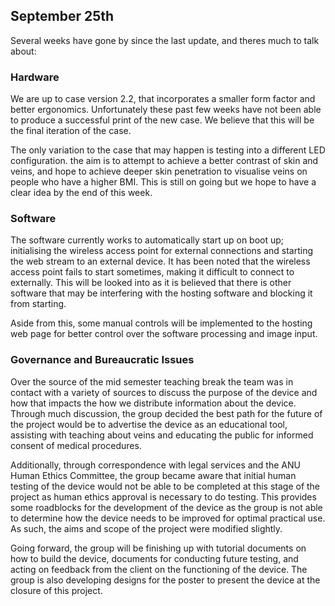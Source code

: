 ## September 25th
Several weeks have gone by since the last update, and theres much to talk about:

### Hardware
We are up to case version 2.2, that incorporates a smaller form factor and better ergonomics. Unfortunately these past few weeks have not been able to produce a successful print of the new case. We believe that this will be the final iteration of the case.

The only variation to the case that may happen is testing into a different LED configuration. the aim is to attempt to achieve a better contrast of skin and veins, and hope to achieve deeper skin penetration to visualise veins on people who have a higher BMI. This is still on going but we hope to have a clear idea by the end of this week.

### Software
The software currently works to automatically start up on boot up; initialising the wireless access point for external connections and starting the web stream to an external device. It has been noted that the wireless access point fails to start sometimes, making it difficult to connect to externally. This will be looked into as it is believed that there is other software that may be interfering with the hosting software and blocking it from starting.

Aside from this, some manual controls will be implemented to the hosting web page for better control over the software processing and image input.

### Governance and Bureaucratic Issues
Over the source of the mid semester teaching break the team was in contact with a variety of sources to discuss the purpose of the device and how that impacts the how we distribute information about the device. Through much discussion, the group decided the best path for the future of the project would be to advertise the device as an educational tool, assisting with teaching about veins and educating the public for informed consent of medical procedures.

Additionally, through correspondence with legal services and the ANU Human Ethics Committee, the group became aware that initial human testing of the device would not be able to be completed at this stage of the project as human ethics approval is necessary to do testing. This provides some roadblocks for the development of the device as the group is not able to determine how the device needs to be improved for optimal practical use. As such, the aims and scope of the project were modified slightly.

Going forward, the group will be finishing up with tutorial documents on how to build the device, documents for conducting future testing, and acting on feedback from the client on the functioning of the device. The group is also developing designs for the poster to present the device at the closure of this project. 
